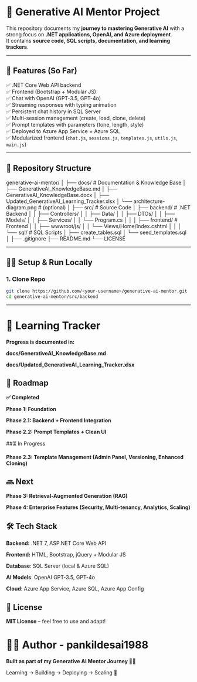 # 🚀 Generative AI Mentor Project

This repository documents my **journey to mastering Generative AI** with a strong focus on **.NET applications, OpenAI, and Azure deployment**.  
It contains **source code, SQL scripts, documentation, and learning trackers**.

---

## 📌 Features (So Far)

✅ .NET Core Web API backend  
✅ Frontend (Bootstrap + Modular JS)  
✅ Chat with OpenAI (GPT-3.5, GPT-4o)  
✅ Streaming responses with typing animation  
✅ Persistent chat history in SQL Server  
✅ Multi-session management (create, load, clone, delete)  
✅ Prompt templates with parameters (tone, length, style)  
✅ Deployed to Azure App Service + Azure SQL  
✅ Modularized frontend (`chat.js`, `sessions.js`, `templates.js`, `utils.js`, `main.js`)  

---

## 📂 Repository Structure

generative-ai-mentor/
│
├── docs/ # Documentation & Knowledge Base
│ ├── GenerativeAI_KnowledgeBase.md
│ ├── GenerativeAI_KnowledgeBase.docx
│ ├── Updated_GenerativeAI_Learning_Tracker.xlsx
│ └── architecture-diagram.png # (optional)
│
├── src/ # Source Code
│ ├── backend/ # .NET Backend
│ │ ├── Controllers/
│ │ ├── Data/
│ │ ├── DTOs/
│ │ ├── Models/
│ │ ├── Services/
│ │ └── Program.cs
│ │
│ ├── frontend/ # Frontend
│ │ ├── wwwroot/js/
│ │ └── Views/Home/Index.cshtml
│ │
│ └── sql/ # SQL Scripts
│ ├── create_tables.sql
│ └── seed_templates.sql
│
├── .gitignore
├── README.md
└── LICENSE


---

## 🧑‍💻 Setup & Run Locally

### 1. Clone Repo
```bash
git clone https://github.com/<your-username>/generative-ai-mentor.git
cd generative-ai-mentor/src/backend
```
---
# 📖 Learning Tracker #

**Progress is documented in:**

**docs/GenerativeAI_KnowledgeBase.md**

**docs/Updated_GenerativeAI_Learning_Tracker.xlsx**

## 🎯 Roadmap
**✅ Completed**

**Phase 1: Foundation**

**Phase 2.1: Backend + Frontend Integration**

**Phase 2.2: Prompt Templates + Clean UI**

##⏳ In Progress

**Phase 2.3: Template Management (Admin Panel, Versioning, Enhanced Cloning)**

## 🔜 Next

**Phase 3: Retrieval-Augmented Generation (RAG)**

**Phase 4: Enterprise Features (Security, Multi-tenancy, Analytics, Scaling)**

## 🛠️ Tech Stack

**Backend:** .NET 7, ASP.NET Core Web API

**Frontend:** HTML, Bootstrap, jQuery + Modular JS

**Database**: SQL Server (local & Azure SQL)

**AI Models**: OpenAI GPT-3.5, GPT-4o

**Cloud**: Azure App Service, Azure SQL, Azure App Config

## 📌 License

**MIT License** – feel free to use and adapt!

# 👨‍🏫 Author - pankildesai1988

**Built as part of my Generative AI Mentor Journey 🧑‍💻**

Learning → Building → Deploying → Scaling 🚀
